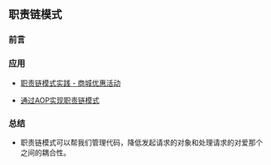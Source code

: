 ## 职责链模式

### 前言

### 应用

- [职责链模式实践 - 商城优惠活动](https://github.com/careteenL/webFEDeveloper/tree/master/Front-end-knowledge/design-pattern/chain-of-resposibility/chain-of-resposibility.js)

- [通过AOP实现职责链模式](https://github.com/careteenL/webFEDeveloper/tree/master/Front-end-knowledge/design-pattern/chain-of-resposibility/aop.js)

### 总结

- 职责链模式可以帮我们管理代码，降低发起请求的对象和处理请求的对爱那个之间的耦合性。